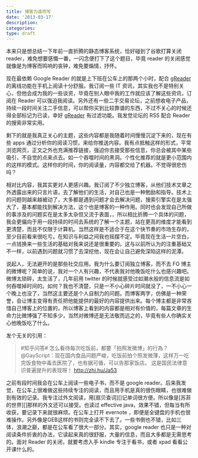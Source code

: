 ```yaml
---
title: 博客为谁而写
date: '2013-03-17'
description:
categories:
type: draft
---
```


本来只是想总结一下年前一直折腾的静态博客系统，恰好碰到了谷歌打算关闭 reader，难免想要感慨一番，一闪念便打下了这个题目，毕竟 reader 的关闭感觉就像是为博客而鸣响的丧钟，难免要煽情，抒怀。

现在最依赖 Google Reader 的就是上下班在公车上的那两个小时，配合 [gReader][] 的离线功能在手机上阅读十分舒服。我订阅一些 IT 资讯，其实我也不是特别关心，但他会成为我的一些谈资，毕竟在别人眼中我的工作就应该了解这些资讯，订阅在 Reader 可以强迫我阅读。另外还有一些二手交易论坛，之前想收电子产品，持续一段时间关注二手信息，可以帮你买到比较靠谱的东西，不过不关心的时候还得全部标记为已读，幸好 [gReader][] 有过滤功能。我发觉论坛的 RSS 配合 Reader 的搜索非常实用。

剩下的就是我真正关心的主题，这些内容都是我随着时间慢慢沉淀下来的，现在有些 apps 通过分析你的阅读习惯，来给你推送内容。我有点抵触这样的形式，平常浏览网页，正文之外也充满推荐链接，强迫你去接受那些信息，你总会被其中某些吸引，不自觉的点来点去。如一个吞噬时间的黑洞。个性化推荐的就是更小范围内的这样的模式。这样你的时间，你的阅读量，内容都交给了机器。不觉得很悲伤吗？

相对比内容，我其实更对人更感兴趣。我订阅了不少独立博客，从他们技术文章之外透露出来的只言片语，去了解他们的生活，对自己也是一种勉励和指导。技术上的问题则越来越被动了，大多都是遇到问题才会去解决问题，搜索引擎实在是太强大了，基本都能找到解决方法，这个也是博客的一种作用。同时也会发现自己所做的事涉及的问题实在是太多太杂但又流于表面，，所以相比折腾一个具体的问题，我会更偏向于用一段持续的时间去系统的了解一个主题，站在更高的维度才能看到更清楚，而且不仅限于计算机。当然这样是不适合于在这个快节奏的市场生存的，至少目前看来很吃亏。在知识与利益之间我也摇摆不定。毕竟现在生活一片空白，一点钱换来一些生活的基础对我来说还是很重要的。这与以前所认为的注重基础又不一样，以前遇到问题就习惯了去深挖他，现在会让自己避免深陷这样的泥潭。 

说起人，无法避开的是那些社交应用。我为什么要订阅独立博客，而不去 FO 博主的微博呢？简单的说，我对一个人有兴趣，不代表我对他晚饭吃什么也感兴趣吧。微博太琐碎，太生活了，几年前用 twitter 的时候就感受过如潮水般的信息流是如何吞噬掉时间的。如何？我也不清楚，只是一不小心碎片时间就没了，一不小心一个晚上也没了，当然这主要还是个人自制力的问题。而博客两字，仿佛是一种荣誉，会让博主变得有责任把他能提供的最好的内容提供出来。每个博主都是非常吝惜自己博客上的位置的，所以博客上看到的内容都是相对有价值的，每篇文章的生命力比微博强了不知多少，当然对微博还是无法敬而远之的，毕竟有些人你确实关心他晚饭吃了什么。

发个无关的引用：
 >
 > #知乎问答# 怎么看待每次吃饭前，都要「拍照发微博」的行為？ @GayScript：现在国内食品问题严峻，吃饭前拍个照发微薄，这样万一吃完饭食物中毒去医院了，也有据可循，可以告那家饭店。 这是国民法律意识普遍提升的表现呀！ http://zhi.hu/Ja53

之前有段时间我会在公车上阅读一些电子书，而不是 google reader。后来我发觉，在公车上很难做这些持续专注的阅读，而且用手机是真的很伤眼睛，也很难做到有效的记录。我专注过外文阅读，用[扇贝查词][]记单词很方便。所以像是[苏菲的世界][]那样的外文还可以接受。也读过 effective java，效果不错，但每当有所收获，要记录下来就很麻烦。在公车上打开 evernote ，即便是全键盘的手机也很难操作。另外像是GEB这样的书则完全读不下去了。一些书倒也不错，比如三体，浪潮之巅，都是在公车看了很大一部分。其实，google reader 也只是一种对阅读条件折衷的办法，它读起来真的很舒服，大量的信息，而且大多都是无需思考的。面对 Reader 的关闭，就要考虑入手 kindle 专注于看书，或者 xpad 看看公开课什么的。

[gReader]: https://play.google.com/store/apps/details?id=com.noinnion.android.greader.reader
